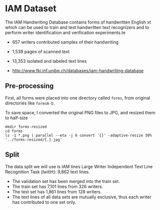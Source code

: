 # IAM Dataset

The IAM Handwriting Database contains forms of handwritten English xt which can be used to train and test handwritten text recognizers and to perform writer identification and verification experiments.te

- 657 writers contributed samples of their handwriting
- 1,539 pages of scanned text
- 13,353 isolated and labeled text lines

- http://www.fki.inf.unibe.ch/databases/iam-handwriting-database

## Pre-processing

First, all forms were placed into one directory called `forms`, from original directories like `formsA-D`.

To save space, I converted the original PNG files to JPG, and resized them to half-size
```
mkdir forms-resized
cd forms
ls -1 *.png | parallel --eta -j 6 convert '{}' -adaptive-resize 50% '../forms-resized/{.}.jpg'
```

## Split

The data split we will use is
IAM lines Large Writer Independent Text Line Recognition Task (lwitlrt): 9,862 text lines.

- The validation set has been merged into the train set.
- The train set has 7,101 lines from 326 writers.
- The test set has 1,861 lines from 128 writers.
- The text lines of all data sets are mutually exclusive, thus each writer has contributed to one set only.
